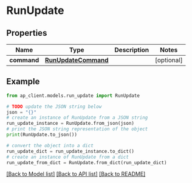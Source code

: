 # RunUpdate


## Properties

Name | Type | Description | Notes
------------ | ------------- | ------------- | -------------
**command** | [**RunUpdateCommand**](RunUpdateCommand.md) |  | [optional] 

## Example

```python
from ap_client.models.run_update import RunUpdate

# TODO update the JSON string below
json = "{}"
# create an instance of RunUpdate from a JSON string
run_update_instance = RunUpdate.from_json(json)
# print the JSON string representation of the object
print(RunUpdate.to_json())

# convert the object into a dict
run_update_dict = run_update_instance.to_dict()
# create an instance of RunUpdate from a dict
run_update_from_dict = RunUpdate.from_dict(run_update_dict)
```
[[Back to Model list]](../README.md#documentation-for-models) [[Back to API list]](../README.md#documentation-for-api-endpoints) [[Back to README]](../README.md)


